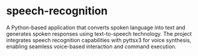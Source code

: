 # speech-recognition
A Python-based application that converts spoken language into text and generates spoken responses using text-to-speech technology. The project integrates speech recognition capabilities with pyttsx3 for voice synthesis, enabling seamless voice-based interaction and command execution.
